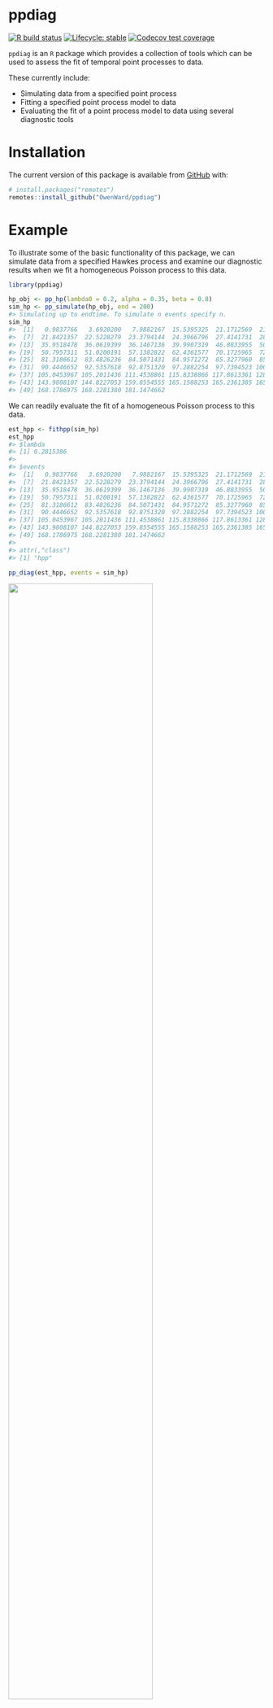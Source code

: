 
<!-- README.md is generated from README.Rmd. Please edit that file -->

# ppdiag

<!-- badges: start -->

[![R build
status](https://github.com/OwenWard/ppdiag/workflows/R-CMD-check/badge.svg)](https://github.com/OwenWard/ppdiag/actions)
[![Lifecycle:
stable](https://img.shields.io/badge/lifecycle-stable-brightgreen.svg)](https://www.tidyverse.org/lifecycle/#stable)
[![Codecov test
coverage](https://codecov.io/gh/OwenWard/ppdiag/branch/main/graph/badge.svg)](https://codecov.io/gh/OwenWard/ppdiag?branch=main)
<!-- badges: end -->

`ppdiag` is an `R` package which provides a collection of tools which
can be used to assess the fit of temporal point processes to data.

These currently include:

-   Simulating data from a specified point process
-   Fitting a specified point process model to data
-   Evaluating the fit of a point process model to data using several
    diagnostic tools

# Installation

<!-- You can install the released version of ppdiag from [CRAN](https://CRAN.R-project.org) with: -->
<!-- ``` r -->
<!-- install.packages("ppdiag") -->
<!-- ``` -->

The current version of this package is available from
[GitHub](https://github.com/OwenWard/ppdiag) with:

``` r
# install.packages("remotes")
remotes::install_github("OwenWard/ppdiag")
```

# Example

To illustrate some of the basic functionality of this package, we can
simulate data from a specified Hawkes process and examine our diagnostic
results when we fit a homogeneous Poisson process to this data.

``` r
library(ppdiag)

hp_obj <- pp_hp(lambda0 = 0.2, alpha = 0.35, beta = 0.8)
sim_hp <- pp_simulate(hp_obj, end = 200)
#> Simulating up to endtime. To simulate n events specify n.
sim_hp
#>  [1]   0.9837766   3.6920200   7.9882167  15.5395325  21.1712569  21.6595975
#>  [7]  21.8421357  22.5228279  23.3794144  24.3966796  27.4141731  28.8991643
#> [13]  35.9518478  36.0619399  36.1467136  39.9907319  46.8833955  50.5559439
#> [19]  50.7957311  51.0200191  57.1382822  62.4361577  70.1725965  72.9609413
#> [25]  81.3186612  83.4826236  84.5071431  84.9571272  85.3277960  85.3470363
#> [31]  90.4446652  92.5357618  92.8751320  97.2882254  97.7394523 100.3905880
#> [37] 105.0453967 105.2011436 111.4538861 115.8338866 117.8613361 128.6970319
#> [43] 143.9808107 144.8227053 159.8554555 165.1588253 165.2361385 165.9552535
#> [49] 168.1786975 168.2281380 181.1474662
```

We can readily evaluate the fit of a homogeneous Poisson process to this
data.

``` r
est_hpp <- fithpp(sim_hp)
est_hpp
#> $lambda
#> [1] 0.2815386
#> 
#> $events
#>  [1]   0.9837766   3.6920200   7.9882167  15.5395325  21.1712569  21.6595975
#>  [7]  21.8421357  22.5228279  23.3794144  24.3966796  27.4141731  28.8991643
#> [13]  35.9518478  36.0619399  36.1467136  39.9907319  46.8833955  50.5559439
#> [19]  50.7957311  51.0200191  57.1382822  62.4361577  70.1725965  72.9609413
#> [25]  81.3186612  83.4826236  84.5071431  84.9571272  85.3277960  85.3470363
#> [31]  90.4446652  92.5357618  92.8751320  97.2882254  97.7394523 100.3905880
#> [37] 105.0453967 105.2011436 111.4538861 115.8338866 117.8613361 128.6970319
#> [43] 143.9808107 144.8227053 159.8554555 165.1588253 165.2361385 165.9552535
#> [49] 168.1786975 168.2281380 181.1474662
#> 
#> attr(,"class")
#> [1] "hpp"

pp_diag(est_hpp, events = sim_hp)
```

<img src="man/figures/README-fit_hpp-1.png" width="75%" />

    #> 
    #> Raw residual: 7.105427e-15
    #> Pearson residual: 0
    #> 
    #>  One-sample Kolmogorov-Smirnov test
    #> 
    #> data:  r
    #> D = 0.1612, p-value = 0.1263
    #> alternative hypothesis: two-sided

``` r
hp_est <- fithp(events = sim_hp)
pp_diag(hp_est, events = sim_hp)
```

<img src="man/figures/README-fit_hp-1.png" width="75%" />

    #> Raw residual: 0.005335794
    #> Pearson residual: 0.09029657
    #> 
    #>  One-sample Kolmogorov-Smirnov test
    #> 
    #> data:  r
    #> D = 0.083313, p-value = 0.8419
    #> alternative hypothesis: two-sided

## MMHP Example

This is particularly useful for more complex point processes, such as
the Markov Modulated Hawkes Process. We can simulate events from this
model and examine the fit of simpler point processes to this data.

``` r
Q <- matrix(c(-0.2, 0.2, 0.1, -0.1), ncol = 2, byrow = TRUE)

mmhp_obj <- pp_mmhp(Q, delta = c(1 / 3, 2 / 3), 
          lambda0 = 0.2,
          lambda1 = .75,
          alpha = 0.4,
          beta = 0.8)

mmhp_obj
#> $Q
#>      [,1] [,2]
#> [1,] -0.2  0.2
#> [2,]  0.1 -0.1
#> 
#> $delta
#> [1] 0.3333333 0.6666667
#> 
#> $events
#> NULL
#> 
#> $lambda0
#> [1] 0.2
#> 
#> $lambda1
#> [1] 0.75
#> 
#> $alpha
#> [1] 0.4
#> 
#> $beta
#> [1] 0.8
#> 
#> attr(,"class")
#> [1] "mmhp"
mmhp_events <- pp_simulate(mmhp_obj, n = 50)
```

We can easily fit a homogeneous Poisson process and visualise the
goodness of fit.

``` r
est_hpp <- fithpp(events = mmhp_events$events)
pp_diag(est_hpp,mmhp_events$events)
```

<img src="man/figures/README-fit_hpp_to_mmhp-1.png" width="75%" />

    #> 
    #> Raw residual: -1
    #> Pearson residual: -1.553353
    #> 
    #>  One-sample Kolmogorov-Smirnov test
    #> 
    #> data:  r
    #> D = 0.15788, p-value = 0.1483
    #> alternative hypothesis: two-sided

Similarly for a Hawkes process.

``` r
est_hp <- fithp(events = mmhp_events$events)
pp_diag(est_hp,mmhp_events$events)
```

<img src="man/figures/README-fit_hp_to_mmhp-1.png" width="75%" />

    #> Raw residual: -0.5904453
    #> Pearson residual: -1.812962
    #> 
    #>  One-sample Kolmogorov-Smirnov test
    #> 
    #> data:  r
    #> D = 0.083624, p-value = 0.8468
    #> alternative hypothesis: two-sided

We can then compare to the true point process model.

``` r
pp_diag(mmhp_obj, mmhp_events$events)
```

<img src="man/figures/README-fit_mmhp-1.png" width="75%" />

    #> Raw residual: 8.605693
    #> Pearson residual: 15.08255
    #> 
    #>  One-sample Kolmogorov-Smirnov test
    #> 
    #> data:  r
    #> D = 0.17572, p-value = 0.08043
    #> alternative hypothesis: two-sided

# Getting help and contributing

Please file any issues
[here](https://github.com/OwenWard/ppdiag/issues). Similarly, we would
be delighted if anyone would like to contribute to this package (such as
adding other point processes, kernel functions). Feel free to reach out.

# References

-   Wu et al., Diagnostics and Visualization of Point Process Models for
    Event Times on a Social Network, <https://arxiv.org/abs/2001.09359>
